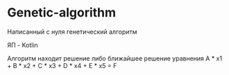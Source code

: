 # Genetic-algorithm
Написанный с нуля генетический алгоритм

ЯП - Kotlin

Алгоритм находит решение либо ближайшее решение уравнения A * x1 + B * x2 + C * x3 + D * x4 + E * x5 = F
